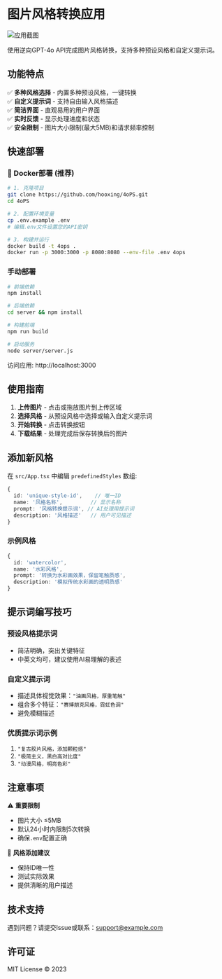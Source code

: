 # 图片风格转换应用

![应用截图](应用截图URL) <!-- 建议添加实际截图 -->

使用逆向GPT-4o API完成图片风格转换，支持多种预设风格和自定义提示词。

## 功能特点

✅ **多种风格选择** - 内置多种预设风格，一键转换  
✅ **自定义提示词** - 支持自由输入风格描述  
✅ **简洁界面** - 直观易用的用户界面  
✅ **实时反馈** - 显示处理进度和状态  
✅ **安全限制** - 图片大小限制(最大5MB)和请求频率控制  

## 快速部署

### 🐳 Docker部署 (推荐)

```bash
# 1. 克隆项目
git clone https://github.com/hooxing/4oPS.git
cd 4oPS

# 2. 配置环境变量
cp .env.example .env
# 编辑.env文件设置您的API密钥

# 3. 构建并运行
docker build -t 4ops .
docker run -p 3000:3000 -p 8080:8080 --env-file .env 4ops
```

### 手动部署

```bash
# 前端依赖
npm install

# 后端依赖
cd server && npm install

# 构建前端
npm run build

# 启动服务
node server/server.js
```

访问应用: http://localhost:3000

## 使用指南

1. **上传图片** - 点击或拖放图片到上传区域
2. **选择风格** - 从预设风格中选择或输入自定义提示词
3. **开始转换** - 点击转换按钮
4. **下载结果** - 处理完成后保存转换后的图片

## 添加新风格

在 `src/App.tsx` 中编辑 `predefinedStyles` 数组:

```typescript
{
  id: 'unique-style-id',    // 唯一ID
  name: '风格名称',         // 显示名称
  prompt: '风格转换提示词', // AI处理用提示词
  description: '风格描述'   // 用户可见描述
}
```

### 示例风格

```typescript
{
  id: 'watercolor',
  name: '水彩风格',
  prompt: '转换为水彩画效果，保留笔触质感',
  description: '模拟传统水彩画的透明质感'
}
```

## 提示词编写技巧

### 预设风格提示词
- 简洁明确，突出关键特征
- 中英文均可，建议使用AI易理解的表述

### 自定义提示词
- 描述具体视觉效果：`"油画风格，厚重笔触"`
- 组合多个特征：`"赛博朋克风格，霓虹色调"`
- 避免模糊描述

### 优质提示词示例
1. `"复古胶片风格，添加颗粒感"`
2. `"极简主义，黑白高对比度"`
3. `"动漫风格，明亮色彩"`

## 注意事项

⚠️ **重要限制**  
- 图片大小 ≤5MB  
- 默认24小时内限制5次转换  
- 确保`.env`配置正确  

📝 **风格添加建议**  
- 保持ID唯一性  
- 测试实际效果  
- 提供清晰的用户描述  

## 技术支持

遇到问题？请提交Issue或联系：support@example.com

## 许可证

MIT License © 2023